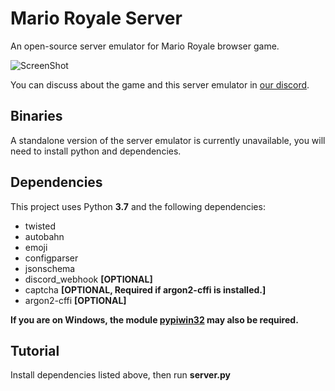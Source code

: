 # Mario Royale Server
An open-source server emulator for Mario Royale browser game.

![ScreenShot](https://i.imgur.com/4gpGSLs.png)

You can discuss about the game and this server emulator in [our discord](https://discord.gg/kV72ezsQwt).

## Binaries
A standalone version of the server emulator is currently unavailable, you will need to install python and dependencies.

## Dependencies
This project uses Python <b>3.7</b> and the following dependencies:
- twisted
- autobahn
- emoji
- configparser
- jsonschema
- discord_webhook **[OPTIONAL]**
- captcha **[OPTIONAL, Required if argon2-cffi is installed.]**
- argon2-cffi **[OPTIONAL]**

<b>If you are on Windows, the module <u>pypiwin32</u> may also be required.</b> 

## Tutorial
Install dependencies listed above, then run **server.py**
